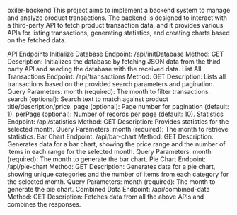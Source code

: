
oxiler-backend
This project aims to implement a backend system to manage and analyze product transactions. The backend is designed to interact with a third-party API to fetch product transaction data, and it provides various APIs for listing transactions, generating statistics, and creating charts based on the fetched data.


API Endpoints
Initialize Database
Endpoint: /api/initDatabase
Method: GET
Description: Initializes the database by fetching JSON data from the third-party API and seeding the database with the received data.
List All Transactions
Endpoint: /api/transactions
Method: GET
Description: Lists all transactions based on the provided search parameters and pagination.
Query Parameters:
month (required): The month to filter transactions.
search (optional): Search text to match against product title/description/price.
page (optional): Page number for pagination (default: 1).
perPage (optional): Number of records per page (default: 10).
Statistics
Endpoint: /api/statistics
Method: GET
Description: Provides statistics for the selected month.
Query Parameters:
month (required): The month to retrieve statistics.
Bar Chart
Endpoint: /api/bar-chart
Method: GET
Description: Generates data for a bar chart, showing the price range and the number of items in each range for the selected month.
Query Parameters:
month (required): The month to generate the bar chart.
Pie Chart
Endpoint: /api/pie-chart
Method: GET
Description: Generates data for a pie chart, showing unique categories and the number of items from each category for the selected month.
Query Parameters:
month (required): The month to generate the pie chart.
Combined Data
Endpoint: /api/combined-data
Method: GET
Description: Fetches data from all the above APIs and combines the responses.
